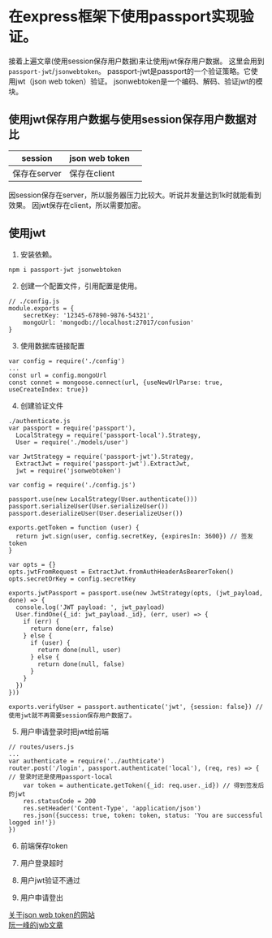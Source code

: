 # 在express框架下使用passport实现验证。

接着上遍文章(使用session保存用户数据)来让使用jwt保存用户数据。
这里会用到`passport-jwt`/`jsonwebtoken`。
passport-jwt是passport的一个验证策略。它使用jwt（json web token）验证。
jsonwebtoken是一个编码、解码、验证jwt的模块。

## 使用jwt保存用户数据与使用session保存用户数据对比

|session|json web token||
|-|-|-|
|保存在server|保存在client||

因session保存在server，所以服务器压力比较大。听说并发量达到1k时就能看到效果。
因jwt保存在client，所以需要加密。

## 使用jwt

1. 安装依赖。

```
npm i passport-jwt jsonwebtoken
```

2. 创建一个配置文件，引用配置是使用。

```
// ./config.js
module.exports = {
    secretKey: '12345-67890-9876-54321',
    mongoUrl: 'mongodb://localhost:27017/confusion'
}
```

3. 使用数据库链接配置
    
```
var config = require('./config')
...
const url = config.mongoUrl
const connet = mongoose.connect(url, {useNewUrlParse: true, useCreateIndex: true})
```

4. 创建验证文件

```
./authenticate.js
var passport = require('passport'),
  LocalStrategy = require('passport-local').Strategy,
  User = require('./models/user')

var JwtStrategy = require('passport-jwt').Strategy,
  ExtractJwt = require('passport-jwt').ExtractJwt,
  jwt = require('jsonwebtoken')

var config = require('./config.js')

passport.use(new LocalStrategy(User.authenticate()))
passport.serializeUser(User.serializeUser())
passport.deserializeUser(User.deserializeUser())

exports.getToken = function (user) {
  return jwt.sign(user, config.secretKey, {expiresIn: 3600}) // 签发token
}

var opts = {}
opts.jwtFromRequest = ExtractJwt.fromAuthHeaderAsBearerToken()
opts.secretOrKey = config.secretKey

exports.jwtPassport = passport.use(new JwtStrategy(opts, (jwt_payload, done) => {
  console.log('JWT payload: ', jwt_payload)
  User.findOne({_id: jwt_payload._id}, (err, user) => {
    if (err) {
      return done(err, false)
    } else {
      if (user) {
        return done(null, user)
      } else {
        return done(null, false)
      }
    }
  })
}))

exports.verifyUser = passport.authenticate('jwt', {session: false}) // 使用jwt就不再需要session保存用户数据了。
```

5. 用户申请登录时把jwt给前端

```
// routes/users.js
...
var authenticate = require('../authticate')
router.post('/login', passport.authenticate('local'), (req, res) => { // 登录时还是使用passport-local
    var token = authenticate.getToken({_id: req.user._id}) // 得到签发后的jwt
    res.statusCode = 200
    res.setHeader('Content-Type', 'application/json')
    res.json({success: true, token: token, status: 'You are successful logged in!'})
})
```

6. 前端保存token

7. 用户登录超时

8. 用户jwt验证不通过

9. 用户申请登出






[关于json web token的网站]()  
[阮一峰的jwb文章]()
